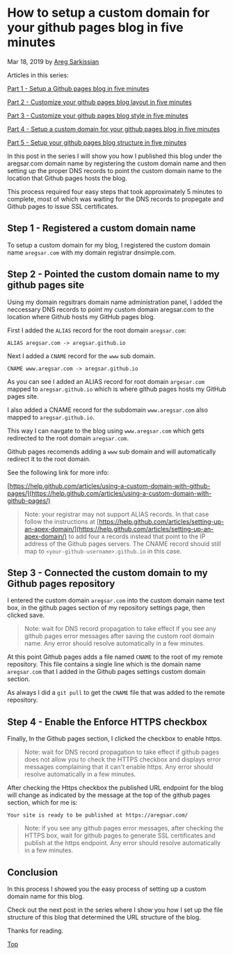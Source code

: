 # How to setup a custom domain for your github pages blog in five minutes

Mar 18, 2019 by [Areg Sarkissian](https://aregsar.com/about)

Articles in this series:

[Part 1 - Setup a Github pages blog in five minutes](https://aregsar.com/blog/2019/how-to-setup-a-github-pages-blog-in-five-minutes)

[Part 2 - Customize your github pages blog layout in five minutes](https://aregsar.com/blog/2019/how-to-customize-your-github-pages-blog-layout-in-five-minutes)

[Part 3 - Customize your github pages blog style in five minutes](https://aregsar.com/blog/2019/how-to-customize-your-github-pages-blog-style-in-five-minutes)

[Part 4 - Setup a custom domain for your github pages blog in five minutes](https://aregsar.com/blog/2019/how-to-setup-a-custom-domain-for-your-github-pages-blog-in-five-minutes)

[Part 5 - Setup your github pages blog structure in five minutes](https://aregsar.com/blog/2019/how-to-setup-your-github-pages-blog-structure-in-five-minutes)

In this post in the series I will show you how I published this blog under the aregsar.com domain name by registering the custom domain name and then setting up the proper DNS records to point the custom domain name to the location that Github pages hosts the blog.

This process required four easy steps that took approximately 5 minutes to complete, most of which was waiting for the DNS records to propegate and Github pages to issue SSL certificates.

## Step 1 - Registered a custom domain name

To setup a custom domain for my blog, I registered the custom domain name `aregsar.com` with my domain registrar dnsimple.com.

## Step 2 - Pointed the custom domain name to my github pages site

Using my domain regsitrars domain name administration panel, I added the neccessary DNS records to point my custom domain aregsar.com to the location where Github hosts my GitHub pages blog.

First I added the `ALIAS` record for the root domain `aregsar.com`:

`ALIAS aregsar.com -> aregsar.github.io`

Next I added a `CNAME` record for the `www` sub domain. 

`CNAME www.aregsar.com -> aregsar.github.io`

As you can see I added an ALIAS record for root domain `argesar.com` mapped to `aregsar.github.io` which is where github pages hosts my GitHub pages site.

I also added a CNAME record for the subdomain `www.aregsar.com` also mapped to `aregsar.github.io`.

This way I can navgate to the blog using `www.aregsar.com` which gets redirected to the root domain `aregsar.com`.

Github pages recomends adding a `www` sub domain and will automatically redirect it to the root domain.

See the following link for more info:

[https://help.github.com/articles/using-a-custom-domain-with-github-pages/](https://help.github.com/articles/using-a-custom-domain-with-github-pages/)

> Note: your registrar may not support ALIAS records. In that case follow the instructions at [https://help.github.com/articles/setting-up-an-apex-domain/](https://help.github.com/articles/setting-up-an-apex-domain/) to add four `A` records instead that point to the IP address of the Github pages servers. The CNAME record should still map to `<your-github-username>.github.io` in this case.

## Step 3 - Connected the custom domain to my Github pages repository

I entered the custom domain `aregsar.com` into the custom domain name text box, in the github pages section of my repository settings page, then clicked save.

> Note: wait for DNS record propagation to take effect if you see any github pages error messages after saving the custom root domain name. Any error should resolve automatically in a few minutes.

At this point Github pages adds a file named `CNAME` to the root of my remote repository. This file contains a single line which is the domain name `aregsar.com` that I added in the Github pages settings custom domain section.

As always I did a `git pull` to get the `CNAME` file that was added to the remote repository.

## Step 4 - Enable the Enforce HTTPS checkbox

Finally, In the Github pages section, I clicked the checkbox to enable https.

> Note: wait for DNS record propagation to take effect if github pages does not allow you to check the HTTPS checkbox and displays error messages complaining that it can't enable https. Any error should resolve automatically in a few minutes.

After checking the Https checkbox the published URL endpoint for the blog will change as indicated by the message at the top of the github pages section, which for me is:

`Your site is ready to be published at https://aregsar.com/`

> Note: if you see any github pages error messages, after checking the HTTPS box, wait for github pages to generate SSL certificates and publish at the https endpoint. Any error should resolve automatically in a few minutes.

## Conclusion

In this process I showed you the easy process of setting up a custom domain name for this blog.

Check out the next post in the series where I show you how I set up the file structure of this blog that determined the URL structure of the blog.

Thanks for reading.

[Top](#how-to-setup-a-custom-domain-for-your-github-pages-blog-in-five-minutes)
